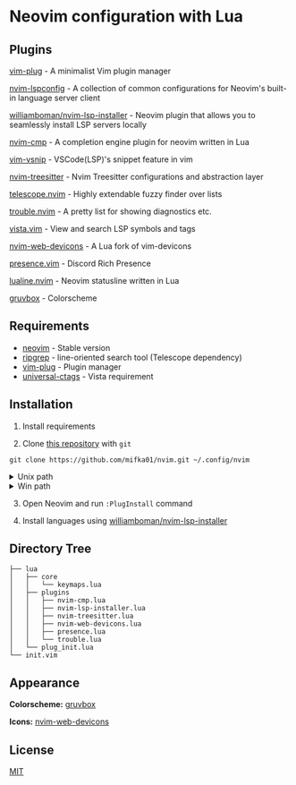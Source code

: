 # Neovim configuration with Lua

## Plugins

[vim-plug](https://github.com/junegunn/vim-plug) -  A minimalist Vim plugin manager

[nvim-lspconfig](https://github.com/neovim/nvim-lspconfig) - A collection of common configurations for Neovim's built-in language server client

[williamboman/nvim-lsp-installer](https://github.com/williamboman/nvim-lsp-installer) - Neovim plugin that allows you to seamlessly install LSP servers locally

[nvim-cmp](https://github.com/hrsh7th/nvim-cmp) - A completion engine plugin for neovim written in Lua

[vim-vsnip](https://github.com/hrsh7th/vim-vsnip) - VSCode(LSP)'s snippet feature in vim

[nvim-treesitter](https://github.com/nvim-treesitter/nvim-treesitter) - Nvim Treesitter configurations and abstraction layer

[telescope.nvim](https://github.com/nvim-treesitter/nvim-treesitter) - Highly extendable fuzzy finder over lists

[trouble.nvim](https://github.com/folke/trouble.nvim) - A pretty list for showing diagnostics etc.

[vista.vim](https://github.com/liuchengxu/vista.vim) - View and search LSP symbols and tags

[nvim-web-devicons](https://github.com/kyazdani42/nvim-web-devicons) - A Lua fork of vim-devicons

[presence.vim](https://github.com/andweeb/presence.nvim) - Discord Rich Presence

[lualine.nvim](https://github.com/nvim-lualine/lualine.nvim) - Neovim statusline written in Lua

[gruvbox](https://github.com/morhetz/gruvbox) - Colorscheme

## Requirements

- [neovim](https://github.com/neovim/neovim) - Stable version
- [ripgrep](https://github.com/BurntSushi/ripgrep) - line-oriented search tool (Telescope dependency)
- [vim-plug](https://github.com/junegunn/vim-plug) - Plugin manager
- [universal-ctags](https://github.com/universal-ctags/ctags) - Vista requirement

## Installation

1. Install requirements

2. Clone [this repository](https://github.com/mifka01/nvim) with `git`

```term
git clone https://github.com/mifka01/nvim.git ~/.config/nvim
```
<details><summary>Unix path</summary>
      ~/.config/nvim/
</details>

<details><summary>Win path</summary>
      ~/AppData/Local/nvim/
</details>

3. Open Neovim and run `:PlugInstall` command

4. Install languages using [williamboman/nvim-lsp-installer](https://github.com/williamboman/nvim-lsp-installer)



## Directory Tree

```
├── lua
│   ├── core
│   │   └── keymaps.lua
│   ├── plugins
│   │   ├── nvim-cmp.lua
│   │   ├── nvim-lsp-installer.lua
│   │   ├── nvim-treesitter.lua
│   │   ├── nvim-web-devicons.lua
│   │   ├── presence.lua
│   │   └── trouble.lua
│   └── plug_init.lua
└── init.vim
```

## Appearance

**Colorscheme:** [gruvbox](https://github.com/morhetz/gruvbox)

**Icons:** [nvim-web-devicons](https://github.com/kyazdani42/nvim-web-devicons)

## License
[MIT](https://choosealicense.com/licenses/mit/)

